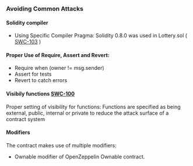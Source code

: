### Avoiding Common Attacks 

#### Solidity compiler 

- Using Specific Compiler Pragma: Solidity 0.8.0 was used in Lottery.sol ( [SWC-103](https://swcregistry.io/docs/SWC-103) ) 

#### Proper Use of Require, Assert and Revert:

- Require when (owner != msg.sender) 
- Assert for tests 
- Revert to catch errors 

#### Visibily functions [SWC-100](https://swcregistry.io/docs/SWC-100)

Proper setting of visibility for functions: Functions are specified as being external, public, internal or private to reduce the attack surface of a contract system

#### Modifiers 

The contract makes use of multiple modifiers: 

- Ownable modifier of OpenZeppelin Ownable contract. 


